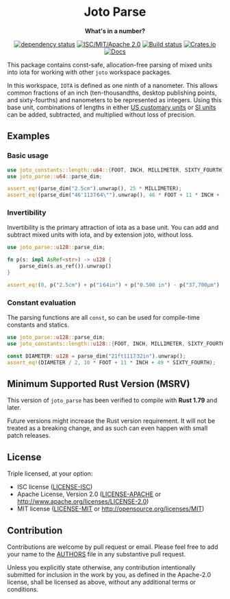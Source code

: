 <div align=center>

# Joto Parse

**What's in a number?**

[![dependency status](https://deps.rs/repo/github/xorgy/joto/status.svg)](<https://deps.rs/repo/github/xorgy/joto>)
[![ISC/MIT/Apache 2.0](https://img.shields.io/badge/license-ISC%2FMIT%2FApache-blue.svg)](#license)
[![Build status](https://github.com/xorgy/joto/workflows/CI/badge.svg)](<https://github.com/xorgy/joto/actions>)
[![Crates.io](https://img.shields.io/crates/v/joto_parse.svg)](<https://crates.io/crates/joto_parse>)
[![Docs](https://docs.rs/joto_parse/badge.svg)](<https://docs.rs/joto_parse>)

</div>

This package contains const-safe, allocation-free parsing of mixed units into iota for working with other `joto` workspace packages.

In this workspace, `IOTA` is defined as one ninth of a nanometer.
This allows common fractions of an inch (ten-thousandths, desktop publishing points, and sixty-fourths) and nanometers to be represented as integers.
Using this base unit, combinations of lengths in either [US customary units](<https://en.wikipedia.org/wiki/United_States_customary_units>) or [SI units](<https://en.wikipedia.org/wiki/International_System_of_Units>) can be added, subtracted, and multiplied without loss of precision.

## Examples

### Basic usage
```rust
use joto_constants::length::u64::{FOOT, INCH, MILLIMETER, SIXTY_FOURTH};
use joto_parse::u64::parse_dim;

assert_eq!(parse_dim("2.5cm").unwrap(), 25 * MILLIMETER);
assert_eq!(parse_dim("46'11﻿37⁄64\"").unwrap(), 46 * FOOT + 11 * INCH + 37 * SIXTY_FOURTH);
```

### Invertibility

Invertibility is the primary attraction of iota as a base unit.
You can add and subtract mixed units with iota, and by extension joto, without loss.

```rust
use joto_parse::u128::parse_dim;

fn p(s: impl AsRef<str>) -> u128 {
    parse_dim(s.as_ref()).unwrap()
}

assert_eq!(0, p("2.5cm") + p("1⁄64in") + p("0.500 in") - p("37,700μm") - p("1/64″"));
```

### Constant evaluation

The parsing functions are all `const`, so can be used for compile-time constants and statics.

```rust
use joto_parse::u128::parse_dim;
use joto_constants::length::u128::{FOOT, INCH, MILLIMETER, SIXTY_FOURTH};

const DIAMETER: u128 = parse_dim("21ft11﻿17⁄32in").unwrap();
assert_eq!(DIAMETER / 2, 10 * FOOT + 11 * INCH + 49 * SIXTY_FOURTH);
```


## Minimum Supported Rust Version (MSRV)

This version of `joto_parse` has been verified to compile with **Rust 1.79** and later.

Future versions might increase the Rust version requirement.
It will not be treated as a breaking change, and as such can even happen with small patch releases.

## License

Triple licensed, at your option:

- ISC license
   ([LICENSE-ISC](LICENSE-ISC))
- Apache License, Version 2.0
   ([LICENSE-APACHE](LICENSE-APACHE) or <http://www.apache.org/licenses/LICENSE-2.0>)
- MIT license
   ([LICENSE-MIT](LICENSE-MIT) or <http://opensource.org/licenses/MIT>)


## Contribution

Contributions are welcome by pull request or email.
Please feel free to add your name to the [AUTHORS] file in any substantive pull request.

Unless you explicitly state otherwise, any contribution intentionally submitted for inclusion in the work by you, as defined in the Apache-2.0 license, shall be licensed as above, without any additional terms or conditions.

[AUTHORS]: ./AUTHORS
